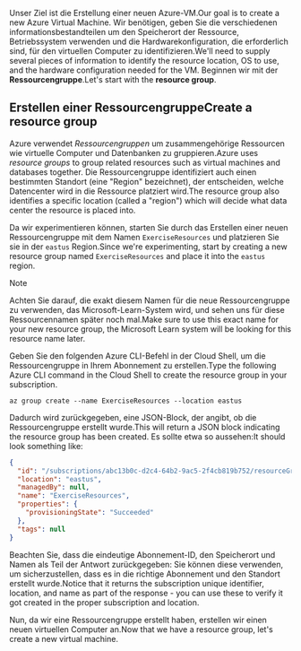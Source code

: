 <span data-ttu-id="cf870-101">Unser Ziel ist die Erstellung einer neuen Azure-VM.</span><span class="sxs-lookup"><span data-stu-id="cf870-101">Our goal is to create a new Azure Virtual Machine.</span></span> <span data-ttu-id="cf870-102">Wir benötigen, geben Sie die verschiedenen informationsbestandteilen um den Speicherort der Ressource, Betriebssystem verwenden und die Hardwarekonfiguration, die erforderlich sind, für den virtuellen Computer zu identifizieren.</span><span class="sxs-lookup"><span data-stu-id="cf870-102">We'll need to supply several pieces of information to identify the resource location, OS to use, and the hardware configuration needed for the VM.</span></span> <span data-ttu-id="cf870-103">Beginnen wir mit der **Ressourcengruppe**.</span><span class="sxs-lookup"><span data-stu-id="cf870-103">Let's start with the **resource group**.</span></span>

## <a name="create-a-resource-group"></a><span data-ttu-id="cf870-104">Erstellen einer Ressourcengruppe</span><span class="sxs-lookup"><span data-stu-id="cf870-104">Create a resource group</span></span>

<span data-ttu-id="cf870-105">Azure verwendet _Ressourcengruppen_ um zusammengehörige Ressourcen wie virtuelle Computer und Datenbanken zu gruppieren.</span><span class="sxs-lookup"><span data-stu-id="cf870-105">Azure uses _resource groups_ to group related resources such as virtual machines and databases together.</span></span> <span data-ttu-id="cf870-106">Die Ressourcengruppe identifiziert auch einen bestimmten Standort (eine "Region" bezeichnet), der entscheiden, welche Datencenter wird in die Ressource platziert wird.</span><span class="sxs-lookup"><span data-stu-id="cf870-106">The resource group also identifies a specific location (called a "region") which will decide what data center the resource is placed into.</span></span>

<span data-ttu-id="cf870-107">Da wir experimentieren können, starten Sie durch das Erstellen einer neuen Ressourcengruppe mit dem Namen `ExerciseResources` und platzieren Sie sie in der `eastus` Region.</span><span class="sxs-lookup"><span data-stu-id="cf870-107">Since we're experimenting, start by creating a new resource group named `ExerciseResources` and place it into the `eastus` region.</span></span>

> [!NOTE]
> <span data-ttu-id="cf870-108">Achten Sie darauf, die exakt diesem Namen für die neue Ressourcengruppe zu verwenden, das Microsoft-Learn-System wird, und sehen uns für diese Ressourcennamen später noch mal.</span><span class="sxs-lookup"><span data-stu-id="cf870-108">Make sure to use this exact name for your new resource group, the Microsoft Learn system will be looking for this resource name later.</span></span> 

<span data-ttu-id="cf870-109">Geben Sie den folgenden Azure CLI-Befehl in der Cloud Shell, um die Ressourcengruppe in Ihrem Abonnement zu erstellen.</span><span class="sxs-lookup"><span data-stu-id="cf870-109">Type the following Azure CLI command in the Cloud Shell to create the resource group in your subscription.</span></span>

```azurecli
az group create --name ExerciseResources --location eastus
```

<span data-ttu-id="cf870-110">Dadurch wird zurückgegeben, eine JSON-Block, der angibt, ob die Ressourcengruppe erstellt wurde.</span><span class="sxs-lookup"><span data-stu-id="cf870-110">This will return a JSON block indicating the resource group has been created.</span></span> <span data-ttu-id="cf870-111">Es sollte etwa so aussehen:</span><span class="sxs-lookup"><span data-stu-id="cf870-111">It should look something like:</span></span>

```json
{
  "id": "/subscriptions/abc13b0c-d2c4-64b2-9ac5-2f4cb819b752/resourceGroups/ExerciseResources",
  "location": "eastus",
  "managedBy": null,
  "name": "ExerciseResources",
  "properties": {
    "provisioningState": "Succeeded"
  },
  "tags": null
}
```

<span data-ttu-id="cf870-112">Beachten Sie, dass die eindeutige Abonnement-ID, den Speicherort und Namen als Teil der Antwort zurückgegeben: Sie können diese verwenden, um sicherzustellen, dass es in die richtige Abonnement und den Standort erstellt wurde.</span><span class="sxs-lookup"><span data-stu-id="cf870-112">Notice that it returns the subscription unique identifier, location, and name as part of the response - you can use these to verify it got created in the proper subscription and location.</span></span>

<span data-ttu-id="cf870-113">Nun, da wir eine Ressourcengruppe erstellt haben, erstellen wir einen neuen virtuellen Computer an.</span><span class="sxs-lookup"><span data-stu-id="cf870-113">Now that we have a resource group, let's create a new virtual machine.</span></span>